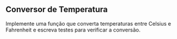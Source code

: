 ## Conversor de Temperatura

Implemente uma função que converta temperaturas entre Celsius e Fahrenheit
e escreva testes para verificar a conversão.